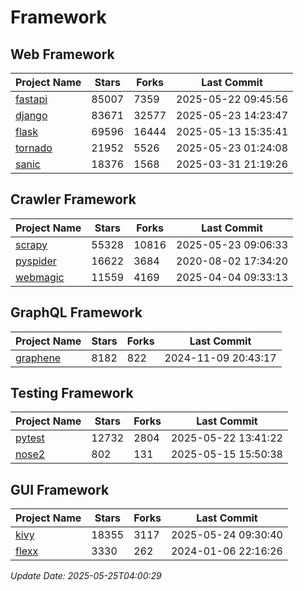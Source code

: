 # Framework

## Web Framework
| Project Name | Stars | Forks | Last Commit |
| ------------ | ----- | ----- | ----------- |
| [fastapi](https://github.com/fastapi/fastapi) | 85007 | 7359 | 2025-05-22 09:45:56 |
| [django](https://github.com/django/django) | 83671 | 32577 | 2025-05-23 14:23:47 |
| [flask](https://github.com/pallets/flask) | 69596 | 16444 | 2025-05-13 15:35:41 |
| [tornado](https://github.com/tornadoweb/tornado) | 21952 | 5526 | 2025-05-23 01:24:08 |
| [sanic](https://github.com/sanic-org/sanic) | 18376 | 1568 | 2025-03-31 21:19:26 |

## Crawler Framework
| Project Name | Stars | Forks | Last Commit |
| ------------ | ----- | ----- | ----------- |
| [scrapy](https://github.com/scrapy/scrapy) | 55328 | 10816 | 2025-05-23 09:06:33 |
| [pyspider](https://github.com/binux/pyspider) | 16622 | 3684 | 2020-08-02 17:34:20 |
| [webmagic](https://github.com/code4craft/webmagic) | 11559 | 4169 | 2025-04-04 09:33:13 |

## GraphQL Framework
| Project Name | Stars | Forks | Last Commit |
| ------------ | ----- | ----- | ----------- |
| [graphene](https://github.com/graphql-python/graphene) | 8182 | 822 | 2024-11-09 20:43:17 |

## Testing Framework
| Project Name | Stars | Forks | Last Commit |
| ------------ | ----- | ----- | ----------- |
| [pytest](https://github.com/pytest-dev/pytest) | 12732 | 2804 | 2025-05-22 13:41:22 |
| [nose2](https://github.com/nose-devs/nose2) | 802 | 131 | 2025-05-15 15:50:38 |

## GUI Framework
| Project Name | Stars | Forks | Last Commit |
| ------------ | ----- | ----- | ----------- |
| [kivy](https://github.com/kivy/kivy) | 18355 | 3117 | 2025-05-24 09:30:40 |
| [flexx](https://github.com/flexxui/flexx) | 3330 | 262 | 2024-01-06 22:16:26 |

*Update Date: 2025-05-25T04:00:29*